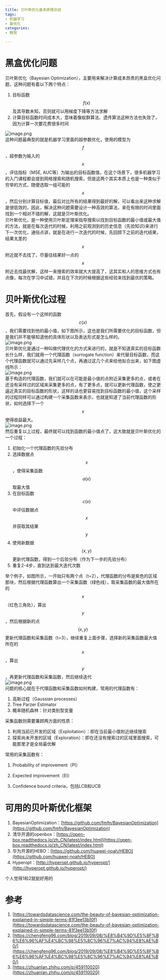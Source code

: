 ```yaml
---
title: 贝叶斯优化基本原理总结
tags:
- 机器学习
- 最优化
categories:
- 教程

---
```


# 黑盒优化问题
贝叶斯优化（Bayesian Optimization），主要用来解决计算成本昂贵的黑盒优化问题，这种问题有着以下两个特点：

1. 目标函数$$f(x)$$及其导数未知，否则就可以用梯度下降等方法求解
1. 计算目标函数时间成本大，意味着像蚁群算法、遗传算法这种方法也失效了，因为计算一次要花费很多时间

![image.png](https://cdn.nlark.com/yuque/0/2022/png/764062/1642518880682-ca49f801-c6dd-406d-965d-9ba3690c74a6.png#clientId=u3fe6f5be-444f-4&crop=0&crop=0&crop=1&crop=1&from=paste&height=52&id=SNVtL)<br />这种问题最典型的就是机器学习里面的超参数优化，使用的模型为 $$f$$，超参数为输入的 $$x$$，评估指标（MSE, AUC等）为输出的目标函数值，在这个场景下，很多机器学习的入门课程都会提到网格搜索和随机搜索，但是这两个其实本质上也是一种类似于穷举的方式，随便选取一组可能的$$x$$，然后分别计算目标值，最后对比所有的结果得到最好的解，可以看出来这种求解是很低效的，因此，解决这种问题需要设计一种高效的算法，来在有限的时间里面找到一个相对不错的解，这就是贝叶斯优化。<br />贝叶斯优化，是一种使用贝叶斯定理来指导搜索以找到目标函数的最小值或最大值的方法，就是在每次迭代的时候，利用之前观测到的历史信息（先验知识)来进行下一次优化，通俗点讲，就是在进行一次迭代的时候，先回顾下之前的迭代结果，结果太差的$$x$$附近就不去找了，尽量往结果好一点的$$x$$附近去找最优解，这样一来搜索的效率就大大提高了，这其实和人的思维方式也有点像，每次在学习中试错，并且在下次的时候根据这些经验来找到最优的策略。
<a name="raVsx"></a>



# 贝叶斯优化过程

首先，假设有一个这样的函数$$c(x)$$，我们需要找到他的最小值，如下图所示，这也是我们所需要优化的目标函数，但是我们并不能够知道他的具体形状以及表达形式是怎么样的。<br />![image.png](https://cdn.nlark.com/yuque/0/2022/png/764062/1642862207488-61095c80-c151-4cb2-848d-74c44f23901f.png#clientId=u86233cce-d6bd-4&crop=0&crop=0&crop=1&crop=1&from=paste&id=u10477eea)<br />贝叶斯优化是通过一种叫做代理优化的方式来进行的，就是不知道真实的目标函数长什么样，我们就用一个代理函数（surrogate function）来代替目标函数，而这个代理函数就可以通过先采样几个点，再通过这几个点来给他拟合出来，如下图虚线所示：<br />![image.png](https://cdn.nlark.com/yuque/0/2022/png/764062/1642862350662-cfeab91b-ee4f-4395-8cae-1c9c1df4d8c1.png#clientId=u86233cce-d6bd-4&crop=0&crop=0&crop=1&crop=1&from=paste&id=u93bcdc6a)<br />基于构造的代理函数，我们就可以在可能是最小值的点附近采集更多的点，或者在还没有采样过的区域来采集更多的点，有了更多点，就可以更新代理函数，使之更逼近真实的目标函数的形状，这样的话也更容易找到目标函数的最小值，这个采样的过程同样可以通过构建一个采集函数来表示，也就是知道了当前代理函数的形状，如何选择下一个$$x$$使得收益最大。<br />![image.png](https://cdn.nlark.com/yuque/0/2022/png/764062/1642862456555-21005371-dd1b-419e-9c9c-2c4e28d83ddf.png#clientId=u86233cce-d6bd-4&crop=0&crop=0&crop=1&crop=1&from=paste&id=uc7daab55)<br />然后重复以上过程，最终就可以找到函数的最小值点了，这大致就是贝叶斯优化的一个过程：

1. 初始化一个代理函数的先验分布
1. 选择数据点$$x$$，使得采集函数$$a(x)$$取最大值
1. 在目标函数 $$c(x)$$中评估数据点$$x$$并获取其结果 $$y$$
1. 使用新数据$$(x,y)$$更新代理函数，得到一个后验分布（作为下一步的先验分布）
1. 重复2-4步，直到达到最大迭代次数

举个例子，如图所示，一开始只有两个点（t=2），代理函数的分布是紫色的区域那块，然后根据代理函数算出一个采集函数（绿色线），取采集函数的最大值所在的$$x$$（红色三角处），算出$$y$$，然后根据新的点$$(x,y)$$更新代理函数和采集函数（t=3），继续重复上面步骤，选择新的采集函数最大值所在的$$x$$，算出$$y$$，再更新代理函数和采集函数，然后继续迭代<br />![image.png](https://cdn.nlark.com/yuque/0/2022/png/764062/1642870783116-4e643df2-ec8f-4b2c-84e2-f5d11c2cfac2.png#clientId=u86233cce-d6bd-4&crop=0&crop=0&crop=1&crop=1&from=paste&id=u912a5632)<br />问题的核心就在于代理函数和采集函数如何构建，常用的代理函数有：

1. 高斯过程（Gaussian processes）
1. Tree Parzer Estimator
1. 概率随机森林：针对类别型变量

采集函数则需要兼顾两方面的性质：

1. 利用当前已开发的区域（Exploitation）：即在当前最小值附近继续搜索
1. 探索尚未开发的区域（Exploration）：即在还没有搜索过的区域里面搜索，可能那里才是全局最优解

常用的采集函数有：

1. Probability of improvement（PI）

1. Expected improvement（EI）

1. Confidence bound criteria，包括LCB和UCB
  <a name="lYgNb"></a>

  
# 可用的贝叶斯优化框架

1. BayesianOptimization：[https://github.com/fmfn/BayesianOptimization](https://github.com/fmfn/BayesianOptimization)
1. 清华开源的openbox：[https://open-box.readthedocs.io/zh_CN/latest/index.html](https://open-box.readthedocs.io/zh_CN/latest/index.html)
1. 华为开源的HEBO：[https://github.com/huawei-noah/HEBO](https://github.com/huawei-noah/HEBO)
1. Hyperopt：[http://hyperopt.github.io/hyperopt/](http://hyperopt.github.io/hyperopt/)

个人觉得1和2就挺好用的
<a name="ZDkC6"></a>



# 参考

1. [https://towardsdatascience.com/the-beauty-of-bayesian-optimization-explained-in-simple-terms-81f3ee13b10f](https://towardsdatascience.com/the-beauty-of-bayesian-optimization-explained-in-simple-terms-81f3ee13b10f)
1. [https://chengfeng96.com/blog/2019/09/08/%E8%B4%9D%E5%8F%B6%E6%96%AF%E4%BC%98%E5%8C%96%E7%AC%94%E8%AE%B0/](https://chengfeng96.com/blog/2019/09/08/%E8%B4%9D%E5%8F%B6%E6%96%AF%E4%BC%98%E5%8C%96%E7%AC%94%E8%AE%B0/)
1. [https://zhuanlan.zhihu.com/p/459110020](https://zhuanlan.zhihu.com/p/459110020)
